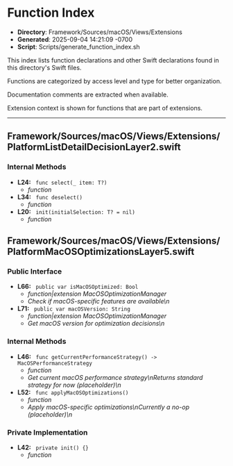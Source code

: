 # Function Index

- **Directory**: Framework/Sources/macOS/Views/Extensions
- **Generated**: 2025-09-04 14:21:09 -0700
- **Script**: Scripts/generate_function_index.sh

This index lists function declarations and other Swift declarations found in this directory's Swift files.

Functions are categorized by access level and type for better organization.

Documentation comments are extracted when available.

Extension context is shown for functions that are part of extensions.

---

## Framework/Sources/macOS/Views/Extensions/PlatformListDetailDecisionLayer2.swift
### Internal Methods
- **L24:** ` func select(_ item: T?)`
  - *function*
- **L34:** ` func deselect()`
  - *function*
- **L20:** ` init(initialSelection: T? = nil)`
  - *function*

## Framework/Sources/macOS/Views/Extensions/PlatformMacOSOptimizationsLayer5.swift
### Public Interface
- **L66:** ` public var isMacOSOptimized: Bool`
  - *function|extension MacOSOptimizationManager*
  - *Check if macOS-specific features are available\n*
- **L71:** ` public var macOSVersion: String`
  - *function|extension MacOSOptimizationManager*
  - *Get macOS version for optimization decisions\n*

### Internal Methods
- **L46:** ` func getCurrentPerformanceStrategy() -> MacOSPerformanceStrategy`
  - *function*
  - *Get current macOS performance strategy\nReturns standard strategy for now (placeholder)\n*
- **L52:** ` func applyMacOSOptimizations()`
  - *function*
  - *Apply macOS-specific optimizations\nCurrently a no-op (placeholder)\n*

### Private Implementation
- **L42:** ` private init() {}`
  - *function*

